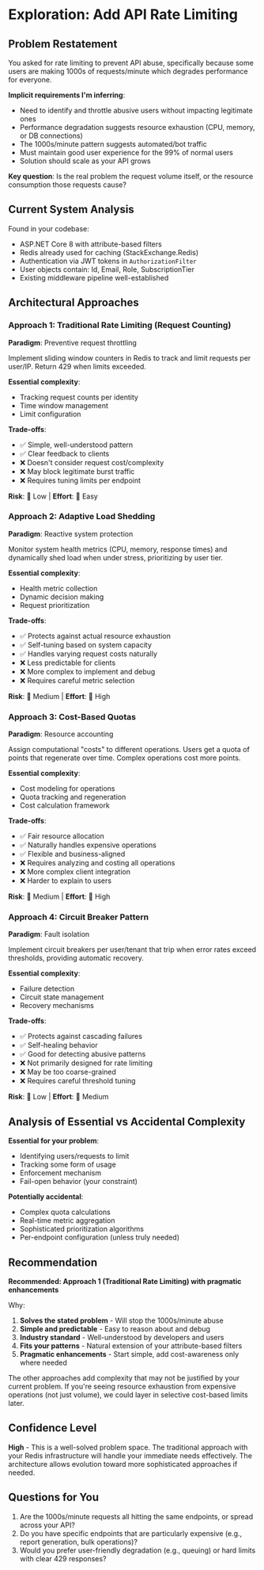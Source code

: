# Exploration: Add API Rate Limiting

## Problem Restatement

You asked for rate limiting to prevent API abuse, specifically because some users are making 1000s of requests/minute
which degrades performance for everyone.

**Implicit requirements I'm inferring**:

- Need to identify and throttle abusive users without impacting legitimate ones
- Performance degradation suggests resource exhaustion (CPU, memory, or DB connections)
- The 1000s/minute pattern suggests automated/bot traffic
- Must maintain good user experience for the 99% of normal users
- Solution should scale as your API grows

**Key question**: Is the real problem the request volume itself, or the resource consumption those requests cause?

## Current System Analysis

Found in your codebase:

- ASP.NET Core 8 with attribute-based filters
- Redis already used for caching (StackExchange.Redis)
- Authentication via JWT tokens in `AuthorizationFilter`
- User objects contain: Id, Email, Role, SubscriptionTier
- Existing middleware pipeline well-established

## Architectural Approaches

### Approach 1: Traditional Rate Limiting (Request Counting)

**Paradigm**: Preventive request throttling

Implement sliding window counters in Redis to track and limit requests per user/IP. Return 429 when limits exceeded.

**Essential complexity**:

- Tracking request counts per identity
- Time window management
- Limit configuration

**Trade-offs**:

- ✅ Simple, well-understood pattern
- ✅ Clear feedback to clients
- ❌ Doesn't consider request cost/complexity
- ❌ May block legitimate burst traffic
- ❌ Requires tuning limits per endpoint

**Risk**: 🎯 Low | **Effort**: 💪 Easy

### Approach 2: Adaptive Load Shedding

**Paradigm**: Reactive system protection

Monitor system health metrics (CPU, memory, response times) and dynamically shed load when under stress, prioritizing by
user tier.

**Essential complexity**:

- Health metric collection
- Dynamic decision making
- Request prioritization

**Trade-offs**:

- ✅ Protects against actual resource exhaustion
- ✅ Self-tuning based on system capacity
- ✅ Handles varying request costs naturally
- ❌ Less predictable for clients
- ❌ More complex to implement and debug
- ❌ Requires careful metric selection

**Risk**: 🎯 Medium | **Effort**: 💪 High

### Approach 3: Cost-Based Quotas

**Paradigm**: Resource accounting

Assign computational "costs" to different operations. Users get a quota of points that regenerate over time. Complex
operations cost more points.

**Essential complexity**:

- Cost modeling for operations
- Quota tracking and regeneration
- Cost calculation framework

**Trade-offs**:

- ✅ Fair resource allocation
- ✅ Naturally handles expensive operations
- ✅ Flexible and business-aligned
- ❌ Requires analyzing and costing all operations
- ❌ More complex client integration
- ❌ Harder to explain to users

**Risk**: 🎯 Medium | **Effort**: 💪 High

### Approach 4: Circuit Breaker Pattern

**Paradigm**: Fault isolation

Implement circuit breakers per user/tenant that trip when error rates exceed thresholds, providing automatic recovery.

**Essential complexity**:

- Failure detection
- Circuit state management
- Recovery mechanisms

**Trade-offs**:

- ✅ Protects against cascading failures
- ✅ Self-healing behavior
- ✅ Good for detecting abusive patterns
- ❌ Not primarily designed for rate limiting
- ❌ May be too coarse-grained
- ❌ Requires careful threshold tuning

**Risk**: 🎯 Low | **Effort**: 💪 Medium

## Analysis of Essential vs Accidental Complexity

**Essential for your problem**:

- Identifying users/requests to limit
- Tracking some form of usage
- Enforcement mechanism
- Fail-open behavior (your constraint)

**Potentially accidental**:

- Complex quota calculations
- Real-time metric aggregation
- Sophisticated prioritization algorithms
- Per-endpoint configuration (unless truly needed)

## Recommendation

**Recommended: Approach 1 (Traditional Rate Limiting) with pragmatic enhancements**

Why:

1. **Solves the stated problem** - Will stop the 1000s/minute abuse
2. **Simple and predictable** - Easy to reason about and debug
3. **Industry standard** - Well-understood by developers and users
4. **Fits your patterns** - Natural extension of your attribute-based filters
5. **Pragmatic enhancements** - Start simple, add cost-awareness only where needed

The other approaches add complexity that may not be justified by your current problem. If you're seeing resource
exhaustion from expensive operations (not just volume), we could layer in selective cost-based limits later.

## Confidence Level

**High** - This is a well-solved problem space. The traditional approach with your Redis infrastructure will handle your
immediate needs effectively. The architecture allows evolution toward more sophisticated approaches if needed.

## Questions for You

1. Are the 1000s/minute requests all hitting the same endpoints, or spread across your API?
2. Do you have specific endpoints that are particularly expensive (e.g., report generation, bulk operations)?
3. Would you prefer user-friendly degradation (e.g., queuing) or hard limits with clear 429 responses?